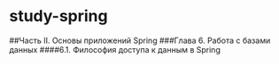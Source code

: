 # study-spring
##Часть II. Основы приложений Spring
###Глава 6. Работа с базами данных
####6.1. Философия доступа к данным в Spring